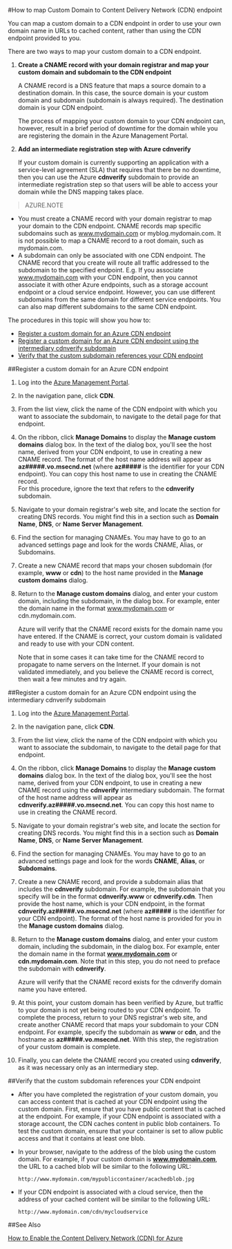 <properties 
	 pageTitle="How to Map Content Delivery Network (CDN) Content to a Custom Domain" 
	 description="This topic demonstrate how to map a CDN content to a Custom Domain." 
	 services="cdn" 
	 documentationCenter="" 
	 authors="zhangmanling" 
	 manager="dwrede" 
	 editor=""/>
<tags 
	 ms.service="cdn" 
	 ms.workload="media" 
	 ms.tgt_pltfrm="na" 
	 ms.devlang="na" 
	 ms.topic="article" 
	 ms.date="09/01/2015" 
	 ms.author="mazha"/>

#How to map Custom Domain to Content Delivery Network (CDN) endpoint

You can map a custom domain to a CDN endpoint in order to use your own domain name in URLs to cached content, rather than using the CDN endpoint provided to you. 

There are two ways to map your custom domain to a CDN endpoint. 

1. **Create a CNAME record with your domain registrar and map your custom domain and subdomain to the CDN endpoint** 
	
	A CNAME record is a DNS feature that maps a source domain to a destination domain. In this case, the source domain is your custom domain and subdomain (subdomain is always required). The destination domain is your CDN endpoint.  

	The process of mapping your custom domain to your CDN endpoint can, however, result in a brief period of downtime for the domain while you are registering the domain in the Azure Management Portal. 
2. **Add an intermediate registration step with Azure cdnverify**

	If your custom domain is currently supporting an application with a service-level agreement (SLA) that requires that there be no downtime, then you can use the Azure **cdnverify** subdomain to provide an intermediate registration step so that users will be able to access your domain while the DNS mapping takes place.  

> AZURE.NOTE   
> 
-	You must create a CNAME record with your domain registrar to map your domain to the CDN endpoint. CNAME records map specific subdomains such as www.mydomain.com or myblog.mydomain.com. It is not possible to map a CNAME record to a root domain, such as mydomain.com.
-	A subdomain can only be associated with one CDN endpoint. The CNAME record that you create will route all traffic addressed to the subdomain to the specified endpoint. E.g. If you associate www.mydomain.com with your CDN endpoint, then you cannot associate it with other Azure endpoints, such as a storage account endpoint or a cloud service endpoint. However, you can use different subdomains from the same domain for different service endpoints. You can also map different subdomains to the same CDN endpoint.

The procedures in this topic will show you how to:    

-	[Register a custom domain for an Azure CDN endpoint](#subheading1)
-	[Register a custom domain for an Azure CDN endpoint using the intermediary cdnverify subdomain](#subheading2)
-	[Verify that the custom subdomain references your CDN endpoint](#subheading3) 

##<a name="subheading1"></a>Register a custom domain for an Azure CDN endpoint

1.	Log into the [Azure Management Portal](http://manage.windowsazure.com/).
2.	In the navigation pane, click **CDN**.
3.	From the list view, click the name of the CDN endpoint with which you want to associate the subdomain, to navigate to the detail page for that endpoint.
4.	On the ribbon, click **Manage Domains** to display the **Manage custom domains** dialog box. In the text of the dialog box, you'll see the host name, derived from your CDN endpoint, to use in creating a new CNAME record. The format of the host name address will appear as **az#####.vo.msecnd.net** (where **az#####** is the identifier for your CDN endpoint). You can copy this host name to use in creating the CNAME record.  
For this procedure, ignore the text that refers to the **cdnverify** subdomain.
5.	Navigate to your domain registrar's web site, and locate the section for creating DNS records. You might find this in a section such as **Domain Name**, **DNS**, or **Name Server Management**.
6.	Find the section for managing CNAMEs. You may have to go to an advanced settings page and look for the words CNAME, Alias, or Subdomains.
7.	Create a new CNAME record that maps your chosen subdomain (for example, **www** or **cdn**) to the host name provided in the **Manage custom domains** dialog.
8.	Return to the **Manage custom domains** dialog, and enter your custom domain, including the subdomain, in the dialog box. For example, enter the domain name in the format www.mydomain.com or cdn.mydomain.com.   

	Azure will verify that the CNAME record exists for the domain name you have entered. If the CNAME is correct, your custom domain is validated and ready to use with your CDN content.  

	Note that in some cases it can take time for the CNAME record to propagate to name servers on the Internet. If your domain is not validated immediately, and you believe the CNAME record is correct, then wait a few minutes and try again.

##<a name="subheading2"></a>Register a custom domain for an Azure CDN endpoint using the intermediary cdnverify subdomain  


1.	Log into the [Azure Management Portal](http://manage.windowsazure.com/).
2.	In the navigation pane, click **CDN**.
3.	From the list view, click the name of the CDN endpoint with which you want to associate the subdomain, to navigate to the detail page for that endpoint.
4.	On the ribbon, click **Manage Domains** to display the **Manage custom domains** dialog box. In the text of the dialog box, you'll see the host name, derived from your CDN endpoint, to use in creating a new CNAME record using the **cdnverify** intermediary subdomain. The format of the host name address will appear as **cdnverify.az#####.vo.msecnd.net**. You can copy this host name to use in creating the CNAME record.
5.	Navigate to your domain registrar's web site, and locate the section for creating DNS records. You might find this in a section such as **Domain Name**, **DNS**, or **Name Server Management**.
6.	Find the section for managing CNAMEs. You may have to go to an advanced settings page and look for the words **CNAME**, **Alias**, or **Subdomains**.
7.	Create a new CNAME record, and provide a subdomain alias that includes the **cdnverify** subdomain. For example, the subdomain that you specify will be in the format **cdnverify.www** or **cdnverify.cdn**. Then provide the host name, which is your CDN endpoint, in the format **cdnverify.az#####.vo.msecnd.net** (where **az#####** is the identifier for your CDN endpoint). The format of the host name is provided for you in the **Manage custom domains** dialog.
8.	Return to the **Manage custom domains** dialog, and enter your custom domain, including the subdomain, in the dialog box. For example, enter the domain name in the format **www.mydomain.com** or **cdn.mydomain.com**. Note that in this step, you do not need to preface the subdomain with **cdnverify**.  

	Azure will verify that the CNAME record exists for the cdnverify domain name you have entered.
9.	At this point, your custom domain has been verified by Azure, but traffic to your domain is not yet being routed to your CDN endpoint. To complete the process, return to your DNS registrar's web site, and create another CNAME record that maps your subdomain to your CDN endpoint. For example, specify the subdomain as **www** or **cdn**, and the hostname as **az#####.vo.msecnd.net**. With this step, the registration of your custom domain is complete. 
10.	Finally, you can delete the CNAME record you created using **cdnverify**, as it was necessary only as an intermediary step.  


##<a name="subheading3"></a>Verify that the custom subdomain references your CDN endpoint

-	After you have completed the registration of your custom domain, you can access content that is cached at your CDN endpoint using the custom domain.
First, ensure that you have public content that is cached at the endpoint. For example, if your CDN endpoint is associated with a storage account, the CDN caches content in public blob containers. To test the custom domain, ensure that your container is set to allow public access and that it contains at least one blob.
-	In your browser, navigate to the address of the blob using the custom domain. For example, if your custom domain is **www.mydomain.com**, the URL to a cached blob will be similar to the following URL:  
	
		http://www.mydomain.com/mypubliccontainer/acachedblob.jpg
-	If your CDN endpoint is associated with a cloud service, then the address of your cached content will be similar to the following URL:

		http://www.mydomain.com/cdn/mycloudservice

##See Also


[How to Enable the Content Delivery Network (CDN)  for Azure](./cdn-create-new-endpoint.md
)  

 